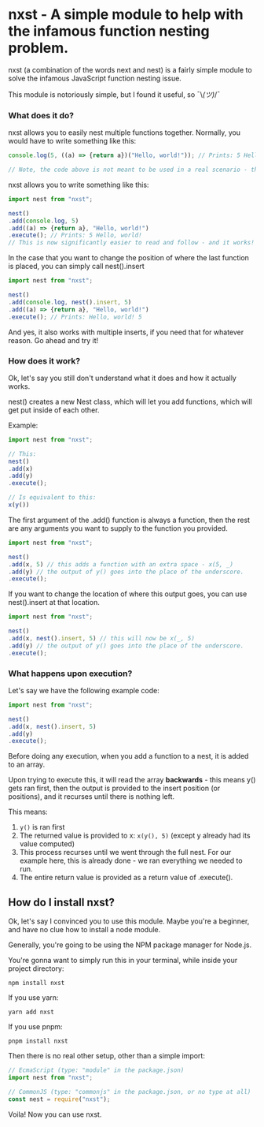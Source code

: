 # nxst - A simple module to help with the infamous function nesting problem.

nxst (a combination of the words next and nest) is a fairly simple module to solve the infamous JavaScript function nesting issue.

This module is notoriously simple, but I found it useful, so ¯\\_(ツ)_/¯

### What does it do?
nxst allows you to easily nest multiple functions together. Normally, you would have to write something like this:
```js
console.log(5, ((a) => {return a})("Hello, world!")); // Prints: 5 Hello, world!

// Note, the code above is not meant to be used in a real scenario - this is an example. This module may be useful in larger codebases, where nesting like this can make code very hard to read.
```
nxst allows you to write something like this:
```js
import nest from "nxst";

nest()
.add(console.log, 5)
.add((a) => {return a}, "Hello, world!")
.execute(); // Prints: 5 Hello, world!
// This is now significantly easier to read and follow - and it works!
```
In the case that you want to change the position of where the last function is placed, you can simply call nest().insert
```js
import nest from "nxst";

nest()
.add(console.log, nest().insert, 5)
.add((a) => {return a}, "Hello, world!")
.execute(); // Prints: Hello, world! 5
```
And yes, it also works with multiple inserts, if you need that for whatever reason. Go ahead and try it!

### How does it work?
Ok, let's say you still don't understand what it does and how it actually works.

nest() creates a new Nest class, which will let you add functions, which will get put inside of each other.

Example:
```js
import nest from "nxst";

// This:
nest()
.add(x)
.add(y)
.execute();

// Is equivalent to this:
x(y())
```

The first argument of the .add() function is always a function, then the rest are any arguments you want to supply to the function you provided.
```js
import nest from "nxst";

nest()
.add(x, 5) // this adds a function with an extra space - x(5, _)
.add(y) // the output of y() goes into the place of the underscore.
.execute();
```

If you want to change the location of where this output goes, you can use nest().insert at that location.

```js
import nest from "nxst";

nest()
.add(x, nest().insert, 5) // this will now be x(_, 5)
.add(y) // the output of y() goes into the place of the underscore.
.execute();
```

### What happens upon execution?
Let's say we have the following example code:
```js
import nest from "nxst";

nest()
.add(x, nest().insert, 5)
.add(y)
.execute();
```
Before doing any execution, when you add a function to a nest, it is added to an array.

Upon trying to execute this, it will read the array __backwards__ - this means y() gets ran first, then the output is provided to the insert position (or positions), and it recurses until there is nothing left.

This means:

1. `y()` is ran first
2. The returned value is provided to x: `x(y(), 5)` (except y already had its value computed)
3. This process recurses until we went through the full nest. For our example here, this is already done - we ran everything we needed to run.
4. The entire return value is provided as a return value of .execute().

## How do I install nxst?
Ok, let's say I convinced you to use this module. Maybe you're a beginner, and have no clue how to install a node module.

Generally, you're going to be using the NPM package manager for Node.js.

You're gonna want to simply run this in your terminal, while inside your project directory:

`npm install nxst`

If you use yarn:

`yarn add nxst`

If you use pnpm:

`pnpm install nxst`

Then there is no real other setup, other than a simple import:

```js
// EcmaScript (type: "module" in the package.json)
import nest from "nxst";

// CommonJS (type: "commonjs" in the package.json, or no type at all)
const nest = require("nxst");
```

Voila! Now you can use nxst.